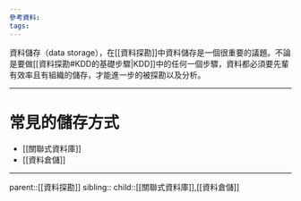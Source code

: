 ```yaml
---
參考資料:
tags:
---
```

資料儲存（data storage），在[[資料探勘]]中資料儲存是一個很重要的議題。不論是要做[[資料探勘#KDD的基礎步驟|KDD]]中的任何一個步驟，資料都必須要先輩有效率且有組織的儲存，才能進一步的被探勘以及分析。
- - -
# 常見的儲存方式
- [[關聯式資料庫]]
- [[資料倉儲]]
- - -
parent::[[資料探勘]]
sibling::
child::[[關聯式資料庫]],[[資料倉儲]]